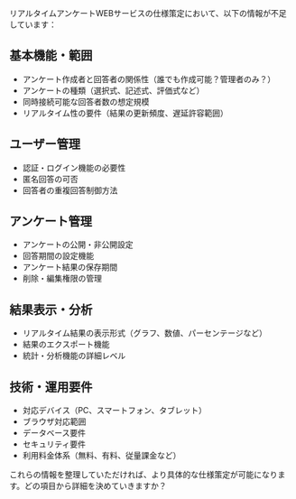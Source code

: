 リアルタイムアンケートWEBサービスの仕様策定において、以下の情報が不足しています：

## 基本機能・範囲
- アンケート作成者と回答者の関係性（誰でも作成可能？管理者のみ？）
- アンケートの種類（選択式、記述式、評価式など）
- 同時接続可能な回答者数の想定規模
- リアルタイム性の要件（結果の更新頻度、遅延許容範囲）

## ユーザー管理
- 認証・ログイン機能の必要性
- 匿名回答の可否
- 回答者の重複回答制御方法

## アンケート管理
- アンケートの公開・非公開設定
- 回答期間の設定機能
- アンケート結果の保存期間
- 削除・編集権限の管理

## 結果表示・分析
- リアルタイム結果の表示形式（グラフ、数値、パーセンテージなど）
- 結果のエクスポート機能
- 統計・分析機能の詳細レベル

## 技術・運用要件
- 対応デバイス（PC、スマートフォン、タブレット）
- ブラウザ対応範囲
- データベース要件
- セキュリティ要件
- 利用料金体系（無料、有料、従量課金など）

これらの情報を整理していただければ、より具体的な仕様策定が可能になります。どの項目から詳細を決めていきますか？